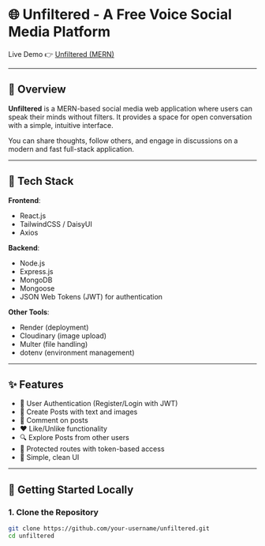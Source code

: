 # 🌐 Unfiltered - A Free Voice Social Media Platform

Live Demo 👉 [Unfiltered (MERN)](https://unfilter-mern.onrender.com)

---

## 📝 Overview

**Unfiltered** is a MERN-based social media web application where users can speak their minds without filters. It provides a space for open conversation with a simple, intuitive interface.

You can share thoughts, follow others, and engage in discussions on a modern and fast full-stack application.

---

## 🔧 Tech Stack

**Frontend**:
- React.js
- TailwindCSS / DaisyUI
- Axios

**Backend**:
- Node.js
- Express.js
- MongoDB
- Mongoose
- JSON Web Tokens (JWT) for authentication

**Other Tools**:
- Render (deployment)
- Cloudinary (image upload)
- Multer (file handling)
- dotenv (environment management)

---

## ✨ Features

- 👤 User Authentication (Register/Login with JWT)
- 📝 Create Posts with text and images
- 💬 Comment on posts
- ❤️ Like/Unlike functionality
- 🔍 Explore Posts from other users
- 🔐 Protected routes with token-based access
- 🧾 Simple, clean UI

---

## 🚀 Getting Started Locally

### 1. Clone the Repository
```bash
git clone https://github.com/your-username/unfiltered.git
cd unfiltered
